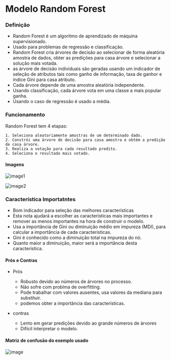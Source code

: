 # Modelo Random Forest 


### Definição

 * Random Forest é um algoritmo de aprendizado de máquina supervisionado.
 * Usado para problemas de regressão e classificação.
 * Random Forest cria árvores de decisão ao selecionar de forma aleatória amostra de dados, obter as predições para casa árvore e selecionar a solução mais votada.
 * as árvore de decisão individuais são geradas usando um indicador de seleção de atributos tais como ganho de informação, taxa de ganhor e índice Gini para casa atributo.
 * Cada árvore depende de uma amostra aleatória independente.
 * Usando classificação, cada árvore vota em uma classe a mais popular ganha.
 * Usando o caso de regressão é usado a média.
 
### Funcionamento

  Random Forest tem 4 etapas:
 
    1. Seleciona aleatoriamente amostras de um determinado dado.
    2. Constrói uma árvore de decisão para casa amostra e obtém a predição de casa árvore.
    3. Realiza a votação para cada resultado predito.
    4. Seleciona o resultado mais votado.
    
  #### Imagens  
  ![image1](https://www.freecodecamp.org/news/content/images/2020/08/how-random-forest-classifier-work.PNG)
  
  ![image2](https://static.javatpoint.com/tutorial/machine-learning/images/random-forest-algorithm2.png)

### Característica Importatntes 

  * Bom indicador para seleção das melhores características
  * Esta nota ajudará a escolher as características mais importantes e remover as menos importantes na hora de construir o modelo.
  * Usa a importância de Gini ou diminuição médio em impureza (MDI), para calcular a importância de cada características.
  * Gini é conhecido como a diminuição total na impureza do nó.
  * Quanto maior a diminuição, maior será a importância desta característica.

#### Prós e Contras

* Prós
   - Robusto devido ao números de árvores no processo.
   - Não sofre com problma de overfitting.
   - Pode trabalhar com valores ausentes, usa valores da mediana para substituir.
   - podemos obter a importância das características.

* contras
   - Lento em gerar predições devido ao grande números de árvores
   - Difícil interpretar o modelo.


#### Matriz de confusão do exemplo usado

![image](https://github.com/PabloSanttana/Inteligencia-Artificial-UFRN/blob/master/Unidade_1/RandomForestClassifier/Captura%20de%20Tela%202023-04-26%20%C3%A0s%2021.14.35.png)
